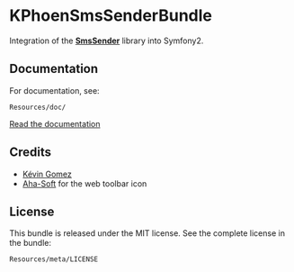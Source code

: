 KPhoenSmsSenderBundle
=====================

Integration of the [**SmsSender**](https://github.com/Carpe-Hora/SmsSender/)
library into Symfony2.


Documentation
-------------

For documentation, see:

    Resources/doc/

[Read the documentation](https://github.com/K-Phoen/KPhoenSmsSenderBundle/blob/master/Resources/doc/index.md)


Credits
-------

 * [Kévin Gomez](http://github.com/K-Phoen/)
 * [Aha-Soft](http://www.aha-soft.com/) for the web toolbar icon


License
-------

This bundle is released under the MIT license. See the complete license in the
bundle:

    Resources/meta/LICENSE
